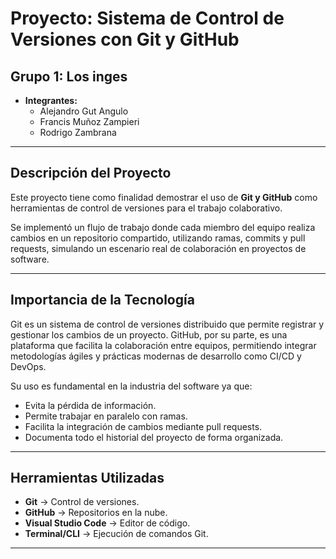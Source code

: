 # Proyecto: Sistema de Control de Versiones con Git y GitHub  

## Grupo 1: Los inges
  
- **Integrantes:**  
  - Alejandro Gut Angulo  
  - Francis Muñoz Zampieri  
  - Rodrigo Zambrana   
   

---

## Descripción del Proyecto
Este proyecto tiene como finalidad demostrar el uso de **Git y GitHub** como herramientas de control de versiones para el trabajo colaborativo.  

Se implementó un flujo de trabajo donde cada miembro del equipo realiza cambios en un repositorio compartido, utilizando ramas, commits y pull requests, simulando un escenario real de colaboración en proyectos de software.  

---

## Importancia de la Tecnología
Git es un sistema de control de versiones distribuido que permite registrar y gestionar los cambios de un proyecto. GitHub, por su parte, es una plataforma que facilita la colaboración entre equipos, permitiendo integrar metodologías ágiles y prácticas modernas de desarrollo como CI/CD y DevOps.  

Su uso es fundamental en la industria del software ya que:  
- Evita la pérdida de información.  
- Permite trabajar en paralelo con ramas.  
- Facilita la integración de cambios mediante pull requests.  
- Documenta todo el historial del proyecto de forma organizada.  

---

## Herramientas Utilizadas
- **Git** → Control de versiones.  
- **GitHub** → Repositorios en la nube.  
- **Visual Studio Code**  → Editor de código. 
- **Terminal/CLI** → Ejecución de comandos Git.  

---
